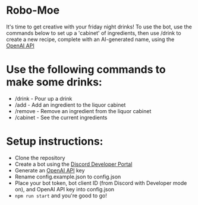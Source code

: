 # Robo-Moe

It's time to get creative with your friday night drinks! To use the bot, use the commands below to set up a 'cabinet' of ingredients,
then use /drink to create a new recipe, complete with an AI-generated name, using the <a href="https://openai.com/blog/openai-api">OpenAI API</a>

# Use the following commands to make some drinks:

- /drink - Pour up a drink
- /add - Add an ingredient to the liquor cabinet
- /remove - Remove an ingredient from the liquor cabinet
- /cabinet - See the current ingredients

# Setup instructions:

- Clone the repository
- Create a bot using the <a href="https://discord.com/developers">Discord Developer Portal</a>
- Generate an <a href="https://openai.com/blog/openai-api">OpenAI API</a> key
- Rename config.example.json to config.json
- Place your bot token, bot client ID (from Discord with Developer mode on), and OpenAI API key into config.json
- `npm run start` and you're good to go!
